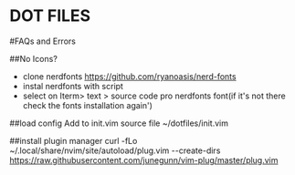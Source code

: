 # DOT FILES



#FAQs and Errors

##No Icons?
- clone nerdfonts https://github.com/ryanoasis/nerd-fonts
- instal nerdfonts with script 
- select on Iterm> text > source code pro nerdfonts font(if it's not there check the fonts installation again')


##load config
Add to init.vim source file ~/dotfiles/init.vim

##install plugin manager
curl -fLo ~/.local/share/nvim/site/autoload/plug.vim --create-dirs \
    https://raw.githubusercontent.com/junegunn/vim-plug/master/plug.vim

